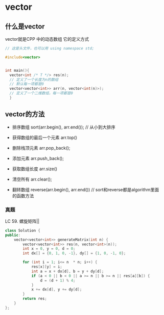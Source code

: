 # vector

## 什么是vector
vector就是CPP 中的动态数组
它的定义方式

```cpp
// 这是头文件，也可以用 using namespace std;

#include<vector>


int main(){
  vector<int /* T */> res(n);
  // 定义了一个长度为n的数组
  // 默认每一项都是0
  vector<vector<int>> arr(n, vector<int(n)>);
  // 定义了一个二维数组，每一项都是0
  }
```

## vector的方法

- 排序数组
sort(arr.begin(), arr.end()); // 从小到大排序

- 获得数组的最后一个元素
arr.top()

- 删除栈顶元素
arr.pop_back();
- 添加元素
arr.push_back();

- 获取数组长度
arr.size()
- 清空所有
arr.clear();

- 翻转数组
reverse(arr.begin(), arr.end())
// sort和reverse都是algorithm里面的函数方法

### 真题
LC 59. 螺旋矩阵||

```cpp
class Solution {
public:
    vector<vector<int>> generateMatrix(int n) {
        vector<vector<int>> res(n, vector<int>(n));
        int x = 0, y = 0, d = 0;
        int dx[] = {0, 1, 0, -1}, dy[] = {1, 0, -1, 0};

        for (int i = 1; i<= n  * n; i++) {
            res[x][y] = i;
            int a = x + dx[d], b = y + dy[d];
            if (a < 0 || b < 0 || a >= n || b >= n || res[a][b]) {
                d = (d + 1) % 4;
            }
            x += dx[d], y += dy[d];
        }
        return res;
    }
};
```

